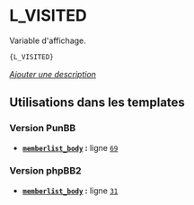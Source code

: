 # L_VISITED


Variable d'affichage.

```html
{L_VISITED}
```

[*Ajouter une description*](https://fa-tvars.appspot.com/var/L_VISITED)

## Utilisations dans les templates

### Version PunBB
* __[`memberlist_body`](../tpl/var/punbb/memberlist_body.md#readme) :__ ligne [`69`](../tpl/src/punbb/memberlist_body.tpl#L69)

### Version phpBB2
* __[`memberlist_body`](../tpl/var/subsilver/memberlist_body.md#readme) :__ ligne [`31`](../tpl/src/subsilver/memberlist_body.tpl#L31)